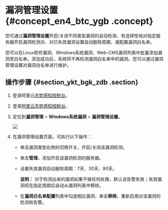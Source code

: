 # 漏洞管理设置 {#concept_en4_btc_ygb .concept}

您可通过**漏洞管理设置**开启/关闭不同类型漏洞的自动检测、有选择性地对指定服务器开启漏洞检测对、对已失效漏洞设置自动删除周期、或配置漏洞白名单。

您可以在Linux软件漏洞、Windows系统漏洞、Web-CMS漏洞列表中批量添加漏洞至白名单。添加成功后，系统将不再检测漏洞白名单中的漏洞。您可以通过漏洞管理设置对漏洞白名单进行维护。

## 操作步骤 {#section_ykt_bgk_zdb .section}

1.  登录阿里云[态势感知控制台](https://yundun.console.aliyun.com/?p=sas)。
2.  登录[阿里云态势感知控制台](http://partners-intl.console.aliyun.com/#/sas)。
3.  定位到**漏洞管理** \> **Windows系统漏洞** \> **漏洞管理设置**。

    ![](http://static-aliyun-doc.oss-cn-hangzhou.aliyuncs.com/assets/img/134131/155140613839822_zh-CN.png)

4.  在漏洞管理设置页面，可执行以下操作：
    -   单击漏洞类型右侧的切换开关，开启/关闭该漏洞检测。
    -   单击**管理**，添加开启该漏洞检测的服务器。
    -   设置失效漏洞自动删除周期：7天、30天、90天。

        **说明：** 对于检测出来的漏洞如果不做任何处理，默认该告警失效；失效漏洞将在指定周期后自动从漏洞列表中移除。

    -   在**漏洞白名单配置**列表中勾选相应漏洞，单击**移除**，重新启用对该漏洞的检测和告警。

